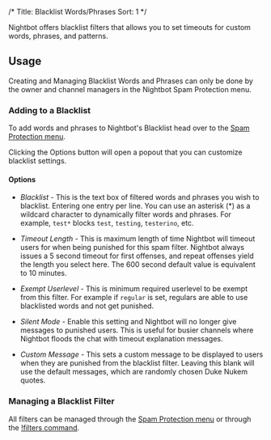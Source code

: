 /*
Title: Blacklist Words/Phrases
Sort: 1
*/

Nightbot offers blacklist filters that allows you to set timeouts for custom words, phrases, and patterns.

## Usage

Creating and Managing Blacklist Words and Phrases can only be done by the owner and channel managers in the Nightbot Spam Protection menu.

### Adding to a Blacklist

To add words and phrases to Nightbot's Blacklist head over to the [Spam Protection menu](https://beta.nightbot.tv/spam_protection). 

Clicking the Options button will open a popout that you can customize blacklist settings.

#### Options

- *Blacklist* - This is the text box of filtered words and phrases you wish to blacklist. Entering one entry per line. You can use an asterisk (\*) as a wildcard character to dynamically filter words and phrases. For example, `test*` blocks `test`, `testing`, `testerino`, etc.

- *Timeout Length* - This is maximum length of time Nightbot will timeout users for when being punished for this spam filter. Nightbot always issues a 5 second timeout for first offenses, and repeat offenses yield the length you select here. The 600 second default value is equivalent to 10 minutes.

- *Exempt Userlevel* - This is minimum required userlevel to be exempt from this filter. For example if `regular` is set, regulars are able to use blacklisted words and not get punished. 

- *Silent Mode* - Enable this setting and Nightbot will no longer give messages to punished users. This is useful for busier channels where Nightbot floods the chat with timeout explanation messages.

- *Custom Message* - This sets a custom message to be displayed to users when they are punished from the blacklist filter. Leaving this blank will use the default messages, which are randomly chosen Duke Nukem quotes.

### Managing a Blacklist Filter

All filters can be managed through the [Spam Protection menu](https://beta.nightbot.tv/spam_protection) or through the [!filters command](https://docs.nightbot.tv/commands/filters).
